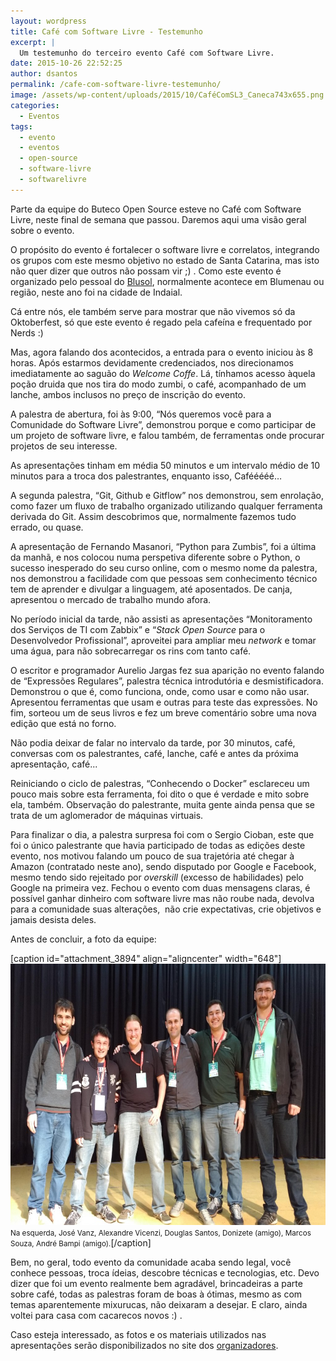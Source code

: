 ```yaml
---
layout: wordpress
title: Café com Software Livre - Testemunho
excerpt: |
  Um testemunho do terceiro evento Café com Software Livre.
date: 2015-10-26 22:52:25
author: dsantos
permalink: /cafe-com-software-livre-testemunho/
image: /assets/wp-content/uploads/2015/10/CaféComSL3_Caneca743x655.png
categories:
  - Eventos
tags:
  - evento
  - eventos
  - open-source
  - software-livre
  - softwarelivre
---
```


Parte da equipe do Buteco Open Source esteve no Café com Software Livre, neste final de semana que passou. Daremos aqui uma visão geral sobre o evento.

O propósito do evento é fortalecer o software livre e correlatos, integrando os grupos com este mesmo objetivo no estado de Santa Catarina, mas isto não quer dizer que outros não possam vir ;) . Como este evento é organizado pelo pessoal do <a href="http://www.blusol.org" target="_blank">Blusol</a>, normalmente acontece em Blumenau ou região, neste ano foi na cidade de Indaial.

Cá entre nós, ele também serve para mostrar que não vivemos só da Oktoberfest, só que este evento é regado pela cafeína e frequentado por Nerds :)

<!--more-->

Mas, agora falando dos acontecidos, a entrada para o evento iniciou às 8 horas. Após estarmos devidamente credenciados, nos direcionamos imediatamente ao saguão do <i>Welcome Coffe</i>. Lá, tínhamos acesso àquela poção druida que nos tira do modo zumbi, o café, acompanhado de um lanche, ambos inclusos no preço de inscrição do evento.

A palestra de abertura, foi às 9:00, “Nós queremos você para a Comunidade do Software Livre”, demonstrou porque e como participar de um projeto de software livre, e falou também, de ferramentas onde procurar projetos de seu interesse.

As apresentações tinham em média 50 minutos e um intervalo médio de 10 minutos para a troca dos palestrantes, enquanto isso, Cafééééé…

A segunda palestra, “Git, Github e Gitflow” nos demonstrou, sem enrolação, como fazer um fluxo de trabalho organizado utilizando qualquer ferramenta derivada do Git. Assim descobrimos que, normalmente fazemos tudo errado, ou quase.

A apresentação de Fernando Masanori, “Python para Zumbis”, foi a última da manhã, e nos colocou numa perspetiva diferente sobre o Python, o sucesso inesperado do seu curso online, com o mesmo nome da palestra, nos demonstrou a facilidade com que pessoas sem conhecimento técnico tem de aprender e divulgar a linguagem, até aposentados. De canja, apresentou o mercado de trabalho mundo afora.

No período inicial da tarde, não assisti as apresentações “Monitoramento dos Serviços de TI com Zabbix” e “<em>Stack Open Source</em> para o Desenvolvedor Profissional”, aproveitei para ampliar meu <em>network</em> e tomar uma água, para não sobrecarregar os rins com tanto café.

O escritor e programador Aurelio Jargas fez sua aparição no evento falando de “Expressões Regulares”, palestra técnica introdutória e desmistificadora. Demonstrou o que é, como funciona, onde, como usar e como não usar. Apresentou ferramentas que usam e outras para teste das expressões. No fim, sorteou um de seus livros e fez um breve comentário sobre uma nova edição que está no forno.

Não podia deixar de falar no intervalo da tarde, por 30 minutos, café, conversas com os palestrantes, café, lanche, café e antes da próxima apresentação, café...

Reiniciando o ciclo de palestras, “Conhecendo o Docker” esclareceu um pouco mais sobre esta ferramenta, foi dito o que é verdade e mito sobre ela, também. Observação do palestrante, muita gente ainda pensa que se trata de um aglomerador de máquinas virtuais.

Para finalizar o dia, a palestra surpresa foi com o Sergio Cioban, este que foi o único palestrante que havia participado de todas as edições deste evento, nos motivou falando um pouco de sua trajetória até chegar à Amazon (contratado neste ano), sendo disputado por Google e Facebook, mesmo tendo sido rejeitado por <em>overskill</em> (excesso de habilidades) pelo Google na primeira vez. Fechou o evento com duas mensagens claras, é possível ganhar dinheiro com software livre mas não roube nada, devolva para a comunidade suas alterações,  não crie expectativas, crie objetivos e jamais desista deles.

Antes de concluir, a foto da equipe:

[caption id="attachment_3894" align="aligncenter" width="648"]<a href="/assets/wp-content/uploads/2015/10/FotoEquipeCLS3-Testemunho-Grande.jpg"><img class="wp-image-3894 size-large" src="/assets/wp-content/uploads/2015/10/FotoEquipeCLS3-Testemunho-Grande-1024x660.jpg" alt="" width="648" height="418" /></a> <small> Na esquerda, José Vanz, Alexandre Vicenzi, Douglas Santos, Donizete (amigo), Marcos Souza, André Bampi (amigo).</small>[/caption]

Bem, no geral, todo evento da comunidade acaba sendo legal, você conhece pessoas, troca ídeias, descobre técnicas e tecnologias, etc. Devo dizer que foi um evento realmente bem agradável, brincadeiras a parte sobre café, todas as palestras foram de boas à ótimas, mesmo as com temas aparentemente mixurucas, não deixaram a desejar. E claro, ainda voltei para casa com cacarecos novos :) .

Caso esteja interessado, as fotos e os materiais utilizados nas apresentações serão disponibilizados no site dos <a href="http://www.blusol.org" target="_blank">organizadores</a>.